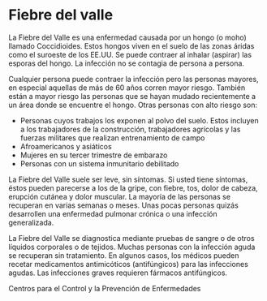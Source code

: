 Fiebre del valle
================


La Fiebre del Valle es una enfermedad causada por un hongo (o moho) llamado Coccidioides. Estos hongos viven en el suelo de las zonas áridas como el suroeste de los EE.UU. Se puede contraer al inhalar (aspirar) las esporas del hongo. La infección no se contagia de persona a persona. 


Cualquier persona puede contraer la infección pero las personas mayores, en especial aquellas de más de 60 años corren mayor riesgo. También están a mayor riesgo las personas que se hayan mudado recientemente a un área donde se encuentre el hongo. Otras personas con alto riesgo son:

* Personas cuyos trabajos los exponen al polvo del suelo. Estos incluyen a los trabajadores de la construcción, trabajadores agrícolas y las fuerzas militares que realizan entrenamiento de campo
* Afroamericanos y asiáticos
* Mujeres en su tercer trimestre de embarazo
* Personas con un sistema inmunitario debilitado


La Fiebre del Valle suele ser leve, sin síntomas. Si usted tiene síntomas, éstos pueden parecerse a los de la gripe, con fiebre, tos, dolor de cabeza, erupción cutánea y dolor muscular. La mayoría de las personas se recuperan en varias semanas o meses. Unas pocas personas quizás desarrollen una enfermedad pulmonar crónica o una infección generalizada. 


La Fiebre del Valle se diagnostica mediante pruebas de sangre o de otros líquidos corporales o de tejidos. Muchas personas con la infección aguda se recuperan sin tratamiento. En algunos casos, los médicos pueden recetar medicamentos antimicóticos (antifúngicos) para las infecciones agudas. Las infecciones graves requieren fármacos antifúngicos. 


Centros para el Control y la Prevención de Enfermedades

